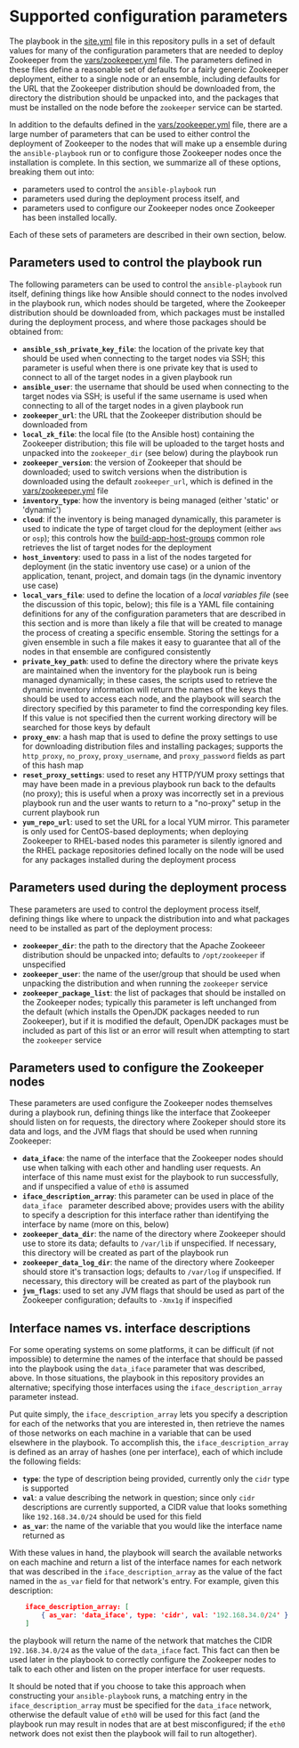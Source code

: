 # Supported configuration parameters
The playbook in the [site.yml](../site.yml) file in this repository pulls in a set of default values for many of the configuration parameters that are needed to deploy Zookeeper from the [vars/zookeeper.yml](../vars/zookeeper.yml) file. The parameters defined in these files define a reasonable set of defaults for a fairly generic Zookeeper deployment, either to a single node or an ensemble, including defaults for the URL that the Zookeeper distribution should be downloaded from, the directory the distribution should be unpacked into, and the packages that must be installed on the node before the `zookeeper` service can be started.

In addition to the defaults defined in the [vars/zookeeper.yml](../vars/zookeeper.yml) file, there are a large number of parameters that can be used to either control the deployment of Zookeeper to the nodes that will make up a ensemble during the `ansible-playbook` run or to configure those Zookeeper nodes once the installation is complete. In this section, we summarize all of these options, breaking them out into:

* parameters used to control the `ansible-playbook` run
* parameters used during the deployment process itself, and
* parameters used to configure our Zookeeper nodes once Zookeeper has been installed locally.

Each of these sets of parameters are described in their own section, below.

## Parameters used to control the playbook run
The following parameters can be used to control the `ansible-playbook` run itself, defining things like how Ansible should connect to the nodes involved in the playbook run, which nodes should be targeted, where the Zookeeper distribution should be downloaded from, which packages must be installed during the deployment process, and where those packages should be obtained from:

* **`ansible_ssh_private_key_file`**: the location of the private key that should be used when connecting to the target nodes via SSH; this parameter is useful when there is one private key that is used to connect to all of the target nodes in a given playbook run
* **`ansible_user`**: the username that should be used when connecting to the target nodes via SSH; is useful if the same username is used when connecting to all of the target nodes in a given playbook run
* **`zookeeper_url`**: the URL that the Zookeeper distribution should be downloaded from
* **`local_zk_file`**: the local file (to the Ansible host) containing the Zookeeper distribution; this file will be uploaded to the target hosts and unpacked into the `zookeeper_dir` (see below) during the playbook run
* **`zookeeper_version`**: the version of Zookeeper that should be downloaded; used to switch versions when the distribution is downloaded using the default `zookeeper_url`, which is defined in the [vars/zookeeper.yml](../vars/zookeeper.yml) file
* **`inventory_type`**: how the inventory is being managed (either 'static' or 'dynamic')
* **`cloud`**: if the inventory is being managed dynamically, this parameter is used to indicate the type of target cloud for the deployment (either `aws` or `osp`); this controls how the [build-app-host-groups](../common-roles/build-app-host-groups) common role retrieves the list of target nodes for the deployment
* **`host_inventory`**: used to pass in a list of the nodes targeted for deployment (in the static inventory use case) or a union of the application, tenant, project, and domain tags (in the dynamic inventory use case)
* **`local_vars_file`**: used to define the location of a *local variables file* (see the discussion of this topic, below); this file is a YAML file containing definitions for any of the configuration parameters that are described in this section and is more than likely a file that will be created to manage the process of creating a specific ensemble. Storing the settings for a given ensemble in such a file makes it easy to guarantee that all of the nodes in that ensemble are configured consistently
* **`private_key_path`**: used to define the directory where the private keys are maintained when the inventory for the playbook run is being managed dynamically; in these cases, the scripts used to retrieve the dynamic inventory information will return the names of the keys that should be used to access each node, and the playbook will search the directory specified by this parameter to find the corresponding key files. If this value is not specified then the current working directory will be searched for those keys by default
* **`proxy_env`**: a hash map that is used to define the proxy settings to use for downloading distribution files and installing packages; supports the `http_proxy`, `no_proxy`, `proxy_username`, and `proxy_password` fields as part of this hash map
* **`reset_proxy_settings`**: used to reset any HTTP/YUM proxy settings that may have been made in a previous playbook run back to the defaults (no proxy); this is useful when a proxy was incorrectly set in a previous playbook run and the user wants to return to a "no-proxy" setup in the current playbook run
* **`yum_repo_url`**: used to set the URL for a local YUM mirror. This parameter is only used for CentOS-based deployments; when deploying Zookeeper to RHEL-based nodes this parameter is silently ignored and the RHEL package repositories defined locally on the node will be used for any packages installed during the deployment process

## Parameters used during the deployment process
These parameters are used to control the deployment process itself, defining things like where to unpack the distribution into and what packages need to be installed as part of the deployment process:

* **`zookeeper_dir`**: the path to the directory that the Apache Zookeeer distribution should be unpacked into; defaults to `/opt/zookeeper` if unspecified
* **`zookeeper_user`**: the name of the user/group that should be used when unpacking the distribution and when running the `zookeeper` service
* **`zookeeper_package_list`**: the list of packages that should be installed on the Zookeeper nodes; typically this parameter is left unchanged from the default (which installs the OpenJDK packages needed to run Zookeeper), but if it is modified the default, OpenJDK packages must be included as part of this list or an error will result when attempting to start the `zookeeper` service

## Parameters used to configure the Zookeeper nodes
These parameters are used configure the Zookeeper nodes themselves during a playbook run, defining things like the interface that Zookeeper should listen on for requests, the directory where Zookeper should store its data and logs, and the JVM flags that should be used when running Zookeeper:

* **`data_iface`**: the name of the interface that the Zookeeper nodes should use when talking with each other and handling user requests. An interface of this name must exist for the playbook to run successfully, and if unspecified a value of `eth0` is assumed
* **`iface_description_array`**: this parameter can be used in place of the `data_iface ` parameter described above; provides users with the ability to specify a description for this interface rather than identifying the interface by name (more on this, below)
* **`zookeeper_data_dir`**: the name of the directory where Zookeeper should use to store its data; defaults to `/var/lib` if unspecified. If necessary, this directory will be created as part of the playbook run
* **`zookeeper_data_log_dir`**: the name of the directory where Zookeeper should store it's transaction logs; defaults to `/var/log` if unspecified. If necessary, this directory will be created as part of the playbook run
* **`jvm_flags`**: used to set any JVM flags that should be used as part of the Zookeeper configuration; defaults to `-Xmx1g` if inspecified

## Interface names vs. interface descriptions
For some operating systems on some platforms, it can be difficult (if not impossible) to determine the names of the interface that should be passed into the playbook using the `data_iface` parameter that was described, above. In those situations, the playbook in this repository provides an alternative; specifying those interfaces using the `iface_description_array` parameter instead.

Put quite simply, the `iface_description_array` lets you specify a description for each of the networks that you are interested in, then retrieve the names of those networks on each machine in a variable that can be used elsewhere in the playbook. To accomplish this, the `iface_description_array` is defined as an array of hashes (one per interface), each of which include the following fields:

* **`type`**: the type of description being provided, currently only the `cidr` type is supported
* **`val`**: a value describing the network in question; since only `cidr` descriptions are currently supported, a CIDR value that looks something like `192.168.34.0/24` should be used for this field
* **`as_var`**: the name of the variable that you would like the interface name returned as

With these values in hand, the playbook will search the available networks on each machine and return a list of the interface names for each network that was described in the `iface_description_array` as the value of the fact named in the `as_var` field for that network's entry. For example, given this description:

```json
    iface_description_array: [
        { as_var: 'data_iface', type: 'cidr', val: '192.168.34.0/24' },
    ]
```

the playbook will return the name of the network that matches the CIDR `192.168.34.0/24` as the value of the `data_iface` fact. This fact can then be used later in the playbook to correctly configure the Zookeeper nodes to talk to each other and listen on the proper interface for user requests.

It should be noted that if you choose to take this approach when constructing your `ansible-playbook` runs, a matching entry in the `iface_description_array` must be specified for the `data_iface` network, otherwise the default value of `eth0` will be used for this fact (and the playbook run may result in nodes that are at best misconfigured; if the `eth0` network does not exist then the playbook will fail to run altogether).
